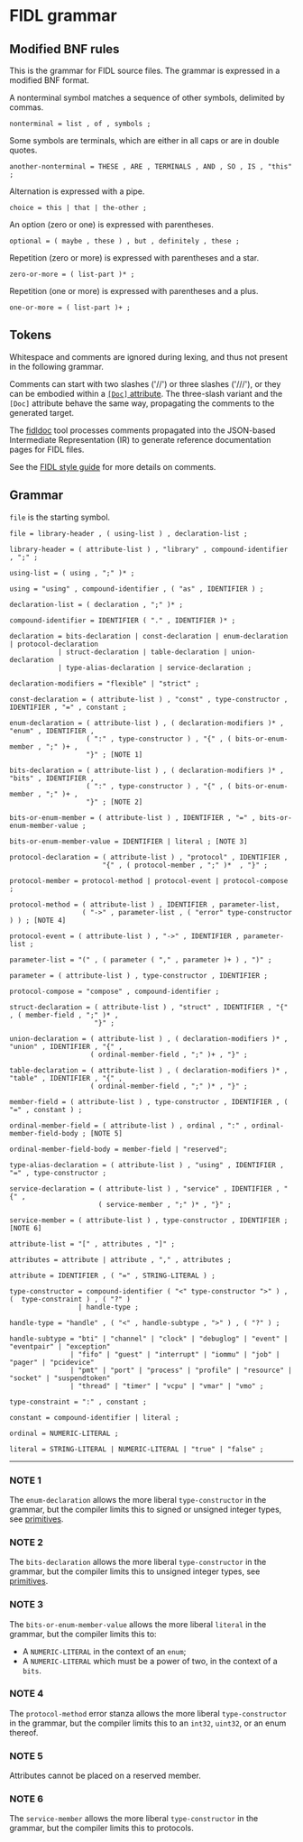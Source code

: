 # FIDL grammar

## Modified BNF rules

This is the grammar for FIDL source files. The grammar is expressed in a
modified BNF format.

A nonterminal symbol matches a sequence of other symbols, delimited by
commas.

```
nonterminal = list , of , symbols ;
```

Some symbols are terminals, which are either in all caps or are in
double quotes.

```
another-nonterminal = THESE , ARE , TERMINALS , AND , SO , IS , "this" ;
```

Alternation is expressed with a pipe.

```
choice = this | that | the-other ;
```

An option (zero or one) is expressed with parentheses.

```
optional = ( maybe , these ) , but , definitely , these ;
```

Repetition (zero or more) is expressed with parentheses and a star.

```
zero-or-more = ( list-part )* ;
```

Repetition (one or more) is expressed with parentheses and a plus.

```
one-or-more = ( list-part )+ ;

```

## Tokens

Whitespace and comments are ignored during lexing, and thus not
present in the following grammar.

Comments can start with two slashes ('//') or three slashes ('///'),
or they can be embodied within a [`[Doc]` attribute][doc_reference].
The three-slash variant and the `[Doc]` attribute behave the same way,
propagating the comments to the generated target.

The [fidldoc] tool processes comments propagated into the JSON-based
Intermediate Representation (IR) to generate reference
documentation pages for FIDL files.

See the [FIDL style guide][comment_style_guide] for more details on
comments.

## Grammar

`file` is the starting symbol.

```
file = library-header , ( using-list ) , declaration-list ;

library-header = ( attribute-list ) , "library" , compound-identifier , ";" ;

using-list = ( using , ";" )* ;

using = "using" , compound-identifier , ( "as" , IDENTIFIER ) ;

declaration-list = ( declaration , ";" )* ;

compound-identifier = IDENTIFIER ( "." , IDENTIFIER )* ;

declaration = bits-declaration | const-declaration | enum-declaration | protocol-declaration
            | struct-declaration | table-declaration | union-declaration
            | type-alias-declaration | service-declaration ;

declaration-modifiers = "flexible" | "strict" ;

const-declaration = ( attribute-list ) , "const" , type-constructor , IDENTIFIER , "=" , constant ;

enum-declaration = ( attribute-list ) , ( declaration-modifiers )* , "enum" , IDENTIFIER ,
                   ( ":" , type-constructor ) , "{" , ( bits-or-enum-member , ";" )+ ,
                   "}" ; [NOTE 1]

bits-declaration = ( attribute-list ) , ( declaration-modifiers )* , "bits" , IDENTIFIER ,
                   ( ":" , type-constructor ) , "{" , ( bits-or-enum-member , ";" )+ ,
                   "}" ; [NOTE 2]

bits-or-enum-member = ( attribute-list ) , IDENTIFIER , "=" , bits-or-enum-member-value ;

bits-or-enum-member-value = IDENTIFIER | literal ; [NOTE 3]

protocol-declaration = ( attribute-list ) , "protocol" , IDENTIFIER ,
                       "{" , ( protocol-member , ";" )*  , "}" ;

protocol-member = protocol-method | protocol-event | protocol-compose ;

protocol-method = ( attribute-list ) , IDENTIFIER , parameter-list,
                  ( "->" , parameter-list , ( "error" type-constructor ) ) ; [NOTE 4]

protocol-event = ( attribute-list ) , "->" , IDENTIFIER , parameter-list ;

parameter-list = "(" , ( parameter ( "," , parameter )+ ) , ")" ;

parameter = ( attribute-list ) , type-constructor , IDENTIFIER ;

protocol-compose = "compose" , compound-identifier ;

struct-declaration = ( attribute-list ) , "struct" , IDENTIFIER , "{" , ( member-field , ";" )* ,
                     "}" ;

union-declaration = ( attribute-list ) , ( declaration-modifiers )* , "union" , IDENTIFIER , "{" ,
                    ( ordinal-member-field , ";" )+ , "}" ;

table-declaration = ( attribute-list ) , ( declaration-modifiers )* , "table" , IDENTIFIER , "{" ,
                    ( ordinal-member-field , ";" )* , "}" ;

member-field = ( attribute-list ) , type-constructor , IDENTIFIER , ( "=" , constant ) ;

ordinal-member-field = ( attribute-list ) , ordinal , ":" , ordinal-member-field-body ; [NOTE 5]

ordinal-member-field-body = member-field | "reserved";

type-alias-declaration = ( attribute-list ) , "using" , IDENTIFIER ,  "=" , type-constructor ;

service-declaration = ( attribute-list ) , "service" , IDENTIFIER , "{" ,
                      ( service-member , ";" )* , "}" ;

service-member = ( attribute-list ) , type-constructor , IDENTIFIER ; [NOTE 6]

attribute-list = "[" , attributes , "]" ;

attributes = attribute | attribute , "," , attributes ;

attribute = IDENTIFIER , ( "=" , STRING-LITERAL ) ;

type-constructor = compound-identifier ( "<" type-constructor ">" ) , (  type-constraint ) , ( "?" )
                 | handle-type ;

handle-type = "handle" , ( "<" , handle-subtype , ">" ) , ( "?" ) ;

handle-subtype = "bti" | "channel" | "clock" | "debuglog" | "event" | "eventpair" | "exception"
               | "fifo" | "guest" | "interrupt" | "iommu" | "job" | "pager" | "pcidevice"
               | "pmt" | "port" | "process" | "profile" | "resource" | "socket" | "suspendtoken"
               | "thread" | "timer" | "vcpu" | "vmar" | "vmo" ;

type-constraint = ":" , constant ;

constant = compound-identifier | literal ;

ordinal = NUMERIC-LITERAL ;

literal = STRING-LITERAL | NUMERIC-LITERAL | "true" | "false" ;
```

----------

### NOTE 1
The `enum-declaration` allows the more liberal `type-constructor` in the
grammar, but the compiler limits this to signed or unsigned integer types,
see [primitives].

### NOTE 2
The `bits-declaration` allows the more liberal `type-constructor` in the grammar, but the compiler
limits this to unsigned integer types, see [primitives].

### NOTE 3
The `bits-or-enum-member-value` allows the more liberal `literal` in the grammar, but the compiler limits this to:

* A `NUMERIC-LITERAL` in the context of an `enum`;
* A `NUMERIC-LITERAL` which must be a power of two, in the context of a `bits`.

### NOTE 4
The `protocol-method` error stanza allows the more liberal `type-constructor`
in the grammar, but the compiler limits this to an `int32`, `uint32`, or
an enum thereof.

### NOTE 5
Attributes cannot be placed on a reserved member.

### NOTE 6
The `service-member` allows the more liberal `type-constructor` in the grammar, but the compiler
limits this to protocols.

<!-- xrefs -->
[primitives]: /docs/development/languages/fidl/reference/language.md#primitives
[fidldoc]: /tools/fidl/fidldoc/
[doc_reference]: /docs/development/languages/fidl/reference/attributes.md#doc
[comment_style_guide]: /docs/development/languages/fidl/style.md#comments

